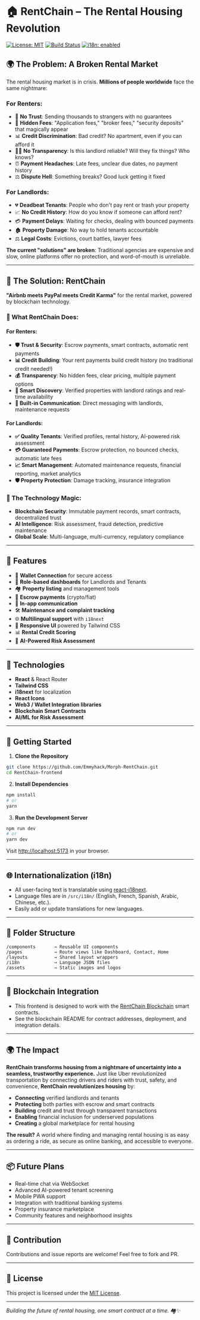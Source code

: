 # 🏠 RentChain – The Rental Housing Revolution

[![License: MIT](https://img.shields.io/badge/License-MIT-yellow.svg)](LICENSE)
[![Build Status](https://img.shields.io/badge/build-passing-brightgreen)]()
[![i18n: enabled](https://img.shields.io/badge/i18n-enabled-blue)]()

## 🌍 **The Problem: A Broken Rental Market**

The rental housing market is in crisis. **Millions of people worldwide** face the same nightmare:

### **For Renters:**
- 🚫 **No Trust**: Sending thousands to strangers with no guarantees
- 💸 **Hidden Fees**: "Application fees," "broker fees," "security deposits" that magically appear
- 📊 **Credit Discrimination**: Bad credit? No apartment, even if you can afford it
- 🤷‍♂️ **No Transparency**: Is this landlord reliable? Will they fix things? Who knows?
- ⏰ **Payment Headaches**: Late fees, unclear due dates, no payment history
- ⚖️ **Dispute Hell**: Something breaks? Good luck getting it fixed

### **For Landlords:**
- 💔 **Deadbeat Tenants**: People who don't pay rent or trash your property
- 📈 **No Credit History**: How do you know if someone can afford rent?
- 💳 **Payment Delays**: Waiting for checks, dealing with bounced payments
- 🏚️ **Property Damage**: No way to hold tenants accountable
- ⚖️ **Legal Costs**: Evictions, court battles, lawyer fees

**The current "solutions" are broken**: Traditional agencies are expensive and slow, online platforms offer no protection, and word-of-mouth is unreliable.

---

## 🚀 **The Solution: RentChain**

**"Airbnb meets PayPal meets Credit Karma"** for the rental market, powered by blockchain technology.

### **🎯 What RentChain Does:**

#### **For Renters:**
- **🛡️ Trust & Security**: Escrow payments, smart contracts, automatic rent payments
- **📊 Credit Building**: Your rent payments build credit history (no traditional credit needed!)
- **💰 Transparency**: No hidden fees, clear pricing, multiple payment options
- **🎯 Smart Discovery**: Verified properties with landlord ratings and real-time availability
- **💬 Built-in Communication**: Direct messaging with landlords, maintenance requests

#### **For Landlords:**
- **✅ Quality Tenants**: Verified profiles, rental history, AI-powered risk assessment
- **💳 Guaranteed Payments**: Escrow protection, no bounced checks, automatic late fees
- **📈 Smart Management**: Automated maintenance requests, financial reporting, market analytics
- **🛡️ Property Protection**: Damage tracking, insurance integration

### **🔗 The Technology Magic:**
- **Blockchain Security**: Immutable payment records, smart contracts, decentralized trust
- **AI Intelligence**: Risk assessment, fraud detection, predictive maintenance
- **Global Scale**: Multi-language, multi-currency, regulatory compliance

---

## 🌟 **Features**

- 🔐 **Wallet Connection** for secure access
- 🧭 **Role-based dashboards** for Landlords and Tenants
- 🏘️ **Property listing** and management tools
- 💸 **Escrow payments** (crypto/fiat)
- 💬 **In-app communication**
- 🛠️ **Maintenance and complaint tracking**
- 🌐 **Multilingual support** with `i18next`
- 📱 **Responsive UI** powered by Tailwind CSS
- 📊 **Rental Credit Scoring**
- 🤖 **AI-Powered Risk Assessment**

---

## 🧱 **Technologies**

- **React** & React Router
- **Tailwind CSS**
- **i18next** for localization
- **React Icons**
- **Web3 / Wallet Integration libraries**
- **Blockchain Smart Contracts**
- **AI/ML for Risk Assessment**

---

## 🚀 **Getting Started**

1. **Clone the Repository**

```bash
git clone https://github.com/Emmyhack/Morph-RentChain.git
cd RentChain-frontend
```

2. **Install Dependencies**

```bash
npm install
# or
yarn
```

3. **Run the Development Server**

```bash
npm run dev
# or
yarn dev
```

Visit [http://localhost:5173](http://localhost:5173) in your browser.

---

## 🌐 **Internationalization (i18n)**

- All user-facing text is translatable using [react-i18next](https://react.i18next.com/).
- Language files are in `/src/i18n/` (English, French, Spanish, Arabic, Chinese, etc.).
- Easily add or update translations for new languages.

---

## 📂 **Folder Structure**

```
/components       → Reusable UI components
/pages            → Route views like Dashboard, Contact, Home
/layouts          → Shared layout wrappers
/i18n             → Language JSON files
/assets           → Static images and logos
```

---

## 🔗 **Blockchain Integration**

- This frontend is designed to work with the [RentChain Blockchain](../rentchain-blockchain/README.md) smart contracts.
- See the blockchain README for contract addresses, deployment, and integration details.

---

## 🌍 **The Impact**

**RentChain transforms housing from a nightmare of uncertainty into a seamless, trustworthy experience.** Just like Uber revolutionized transportation by connecting drivers and riders with trust, safety, and convenience, **RentChain revolutionizes housing** by:

- **Connecting** verified landlords and tenants
- **Protecting** both parties with escrow and smart contracts
- **Building** credit and trust through transparent transactions
- **Enabling** financial inclusion for underserved populations
- **Creating** a global marketplace for rental housing

**The result?** A world where finding and managing rental housing is as easy as ordering a ride, as secure as online banking, and accessible to everyone.

---

## 📦 **Future Plans**

- Real-time chat via WebSocket
- Advanced AI-powered tenant screening
- Mobile PWA support
- Integration with traditional banking systems
- Property insurance marketplace
- Community features and neighborhood insights

---

## 🤝 **Contribution**

Contributions and issue reports are welcome! Feel free to fork and PR.

---

## 📝 **License**

This project is licensed under the [MIT License](LICENSE).

---

*Building the future of rental housing, one smart contract at a time.* 🏘️✨
